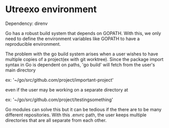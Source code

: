 # Utreexo environment

Dependency: direnv

Go has a robust build system that depends on GOPATH. With this, we only need to
define the environment variables like GOPATH to have a reproducible environment.

The problem with the go build system arises when a user wishes to have multiple copies of a
project(ex with git worktree). Since the package import syntax in Go is dependent on paths,
'go build' will fetch from the user's main directory

ex: '~/go/src/github.com/project/important-project'

even if the user may be working on a separate directory at

ex: '~/go/src/github.com/project/testingsomething'

Go modules can solve this but it can be tedious if the there are to be many different
repositories. With this .envrc path, the user keeps multiple directories that are all
separate from each other.
